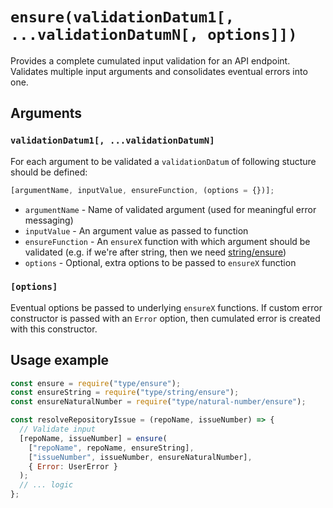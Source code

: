 # `ensure(validationDatum1[, ...validationDatumN[, options]])`

Provides a complete cumulated input validation for an API endpoint. Validates multiple input arguments and consolidates eventual errors into one.








<extoc></extoc>

## Arguments

### `validationDatum1[, ...validationDatumN]`

For each argument to be validated a `validationDatum` of following stucture should be defined:

```javascript
[argumentName, inputValue, ensureFunction, (options = {})];
```

- `argumentName` - Name of validated argument (used for meaningful error messaging)
- `inputValue` - An argument value as passed to function
- `ensureFunction` - An `ensureX` function with which argument should be validated (e.g. if we're after string, then we need [string/ensure](string.md#stringensure))
- `options` - Optional, extra options to be passed to `ensureX` function

### `[options]`

Eventual options be passed to underlying `ensureX` functions. If custom error constructor is passed with an `Error` option, then cumulated error is created with this constructor.

## Usage example

```javascript
const ensure = require("type/ensure");
const ensureString = require("type/string/ensure");
const ensureNaturalNumber = require("type/natural-number/ensure");

const resolveRepositoryIssue = (repoName, issueNumber) => {
  // Validate input
  [repoName, issueNumber] = ensure(
    ["repoName", repoName, ensureString],
    ["issueNumber", issueNumber, ensureNaturalNumber],
    { Error: UserError }
  );
  // ... logic
};
```
